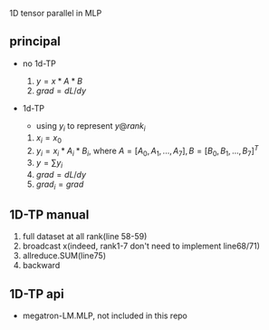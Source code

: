 1D tensor parallel in MLP

## principal

* no 1d-TP

  1. $y=x*A*B$
  2. $grad=dL/dy$

* 1d-TP

  * using $y_i$ to represent $y@rank_i$

  1. $x_i=x_0$
  2. $y_i=x_i*A_i*B_i$, where $A=[A_0,A_1,...,A_7],B=[B_0,B_1,...,B_7]^T$
  3. $y=\sum y_i$
  4. $grad=dL/dy$
  5. $grad_i=grad$

## 1D-TP manual

1. full dataset at all rank(line 58-59)
2. broadcast x(indeed, rank1-7 don't need to implement line68/71)
3. allreduce.SUM(line75)
4. backward

## 1D-TP api

* megatron-LM.MLP, not included in this repo
